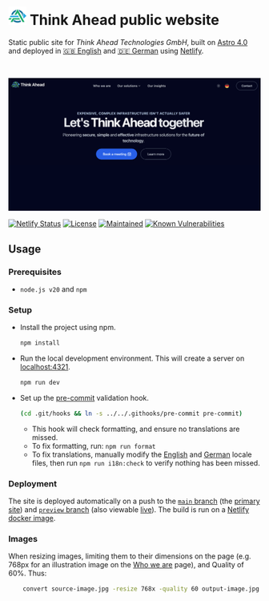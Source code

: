 # <img src="https://raw.githubusercontent.com/think-ahead-technologies/site/main/src/assets/images/think-ahead.svg" alt="Logo" height="36"> Think Ahead public website

Static public site for _Think Ahead Technologies GmbH_, built on [Astro 4.0](https://astro.build/) and deployed in [🇬🇧 English](https://think-ahead.tech/en) and [🇩🇪 German](https://think-ahead.tech/) using [Netlify](https://app.netlify.com/sites/think-ahead-technologies/overview).

<br>

![Homepage preview](/src/assets/images/en-home-dark.png)

[![Netlify Status](https://api.netlify.com/api/v1/badges/96e3f8ad-35c5-4c9a-991b-1d089bc86c72/deploy-status)](https://app.netlify.com/sites/think-ahead-technologies/deploys)
[![License](https://img.shields.io/github/license/think-ahead-technologies/site?style=flat-square&color=dddddd&labelColor=000000)](https://github.com/think-ahead-technologies/site/blob/main/LICENSE.md)
[![Maintained](https://img.shields.io/badge/maintained%3F-yes-brightgreen.svg?style=flat-square)](https://github.com/think-ahead-technologies)
[![Known Vulnerabilities](https://snyk.io/test/github/think-ahead-technologies/site/badge.svg?style=flat-square)](https://snyk.io/test/github/think-ahead-technologies/site)

## Usage

### Prerequisites

-   `node.js v20` and `npm`

### Setup

-   Install the project using npm.
    ```sh
    npm install
    ```
-   Run the local development environment. This will create a server on [localhost:4321](http://localhost:4321/).
    ```sh
    npm run dev
    ```
-   Set up the [pre-commit](.githooks/pre-commit) validation hook.
    ```sh
    (cd .git/hooks && ln -s ../../.githooks/pre-commit pre-commit)
    ```
    -   This hook will check formatting, and ensure no translations are missed.
    -   To fix formatting, run: `npm run format`
    -   To fix translations, manually modify the [English](./public/locales/en/translation.json) and [German](./public/locales/de/translation.json) locale files, then run `npm run i18n:check` to verify nothing has been missed.

### Deployment

The site is deployed automatically on a push to the [`main` branch](https://github.com/think-ahead-technologies/site) (the [primary site](https://think-ahead.tech)) and [`preview` branch](https://github.com/think-ahead-technologies/site/tree/preview) (also viewable [live](https://preview.think-ahead.tech)). The build is run on a [Netlify docker image](https://hub.docker.com/r/netlify/build/tags).

### Images

When resizing images, limiting them to their dimensions on the page (e.g. 768px for an illustration image on the [Who we are](/public/finland.jpg) page), and Quality of 60%. Thus:

```bash
    convert source-image.jpg -resize 768x -quality 60 output-image.jpg
```
